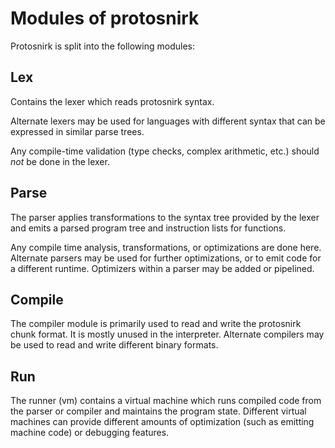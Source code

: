 # Modules of protosnirk

Protosnirk is split into the following modules:

## Lex

Contains the lexer which reads protosnirk syntax.

Alternate lexers may be used for languages with different syntax that can be
expressed in similar parse trees.

Any compile-time validation (type checks, complex arithmetic, etc.)
should _not_ be done in the lexer.

## Parse

The parser applies transformations to the syntax tree provided by the lexer and
emits a parsed program tree and instruction lists for functions.

Any compile time analysis, transformations, or optimizations are done here.
Alternate parsers may be used for further optimizations, or to emit code for
a different runtime. Optimizers within a parser may be added or pipelined.

## Compile

The compiler module is primarily used to read and write the protosnirk chunk
format. It is mostly unused in the interpreter. Alternate compilers may be used
to read and write different binary formats.

## Run

The runner (vm) contains a virtual machine which runs compiled code from the
parser or compiler and maintains the program state. Different virtual machines
can provide different amounts of optimization (such as emitting machine code)
or debugging features.
